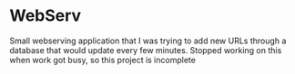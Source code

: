 # WebServ

Small webserving application that I was trying to add new URLs through a database that would update every few minutes.  Stopped working on this when work got busy, so this project is incomplete
